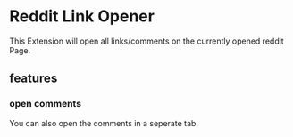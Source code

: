 # Reddit Link Opener

This Extension will open all links/comments on the currently opened reddit Page.
## features

### open comments

You can also open the comments in a seperate tab.

